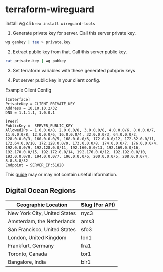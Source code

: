 # terraform-wireguard


install wg cli `brew install wireguard-tools`

1. Generate private key for server. Call this server private key.

```bash
wg genkey | tee > private.key
```

2. Extract public key from that. Call this server public key.

```bash
cat private.key | wg pubkey
```

3. Set terraform variables with these generated pub/priv keys


4. Put server public key in your client config.


Example Client Config

```
[Interface]
PrivateKey = CLIENT_PRIVATE_KEY
Address = 10.10.10.2/32
DNS = 1.1.1.1, 1.0.0.1

[Peer]
PublicKey =  SERVER_PUBLIC_KEY
AllowedIPs = 1.0.0.0/8, 2.0.0.0/8, 3.0.0.0/8, 4.0.0.0/6, 8.0.0.0/7, 11.0.0.0/8, 12.0.0.0/6, 16.0.0.0/4, 32.0.0.0/3, 64.0.0.0/2, 128.0.0.0/3, 160.0.0.0/5, 168.0.0.0/6, 172.0.0.0/12, 172.32.0.0/11, 172.64.0.0/10, 172.128.0.0/9, 173.0.0.0/8, 174.0.0.0/7, 176.0.0.0/4, 192.0.0.0/9, 192.128.0.0/11, 192.160.0.0/13, 192.169.0.0/16, 192.170.0.0/15, 192.172.0.0/14, 192.176.0.0/12, 192.192.0.0/10, 193.0.0.0/8, 194.0.0.0/7, 196.0.0.0/6, 200.0.0.0/5, 208.0.0.0/4, 8.8.8.8/32
Endpoint = SERVER_IP:51820
```


This [guide](https://www.digitalocean.com/community/tutorials/how-to-set-up-wireguard-on-ubuntu-20-04) may or may not contain useful information.


## Digital Ocean Regions

| Geographic Location          | Slug (For API) |
|------------------------------|----------------|
| New York City, United States | nyc3           |
| Amsterdam, the Netherlands   | ams3           |
| San Francisco, United States | sfo3           |
| London, United Kingdom       | lon1           |
| Frankfurt, Germany           | fra1           |
| Toronto, Canada              | tor1           |
| Bangalore, India             | blr1           |


